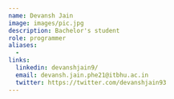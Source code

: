 ```yaml
---
name: Devansh Jain
image: images/pic.jpg
description: Bachelor's student
role: programmer
aliases:
  - 
links:
  linkedin: devanshjain9/
  email: devansh.jain.phe21@itbhu.ac.in
  twitter: https://twitter.com/devanshjain93
---
```


